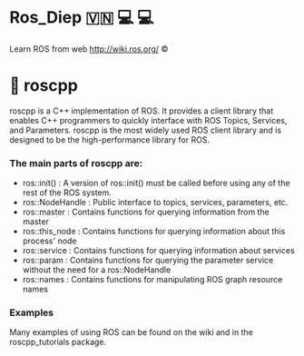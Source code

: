 # Ros_Diep :vietnam: :computer: :computer:
Learn ROS from web http://wiki.ros.org/ :copyright:

# :pushpin: roscpp
roscpp is a C++ implementation of ROS. It provides a client library that enables C++ programmers to quickly interface with ROS Topics, Services, and Parameters. roscpp is the most widely used ROS client library and is designed to be the high-performance library for ROS.
### The main parts of roscpp are:

 * ros::init() : A version of ros::init() must be called before using any of the rest of the ROS system.
 * ros::NodeHandle : Public interface to topics, services, parameters, etc.
 * ros::master : Contains functions for querying information from the master
 * ros::this_node : Contains functions for querying information about this process' node
 * ros::service : Contains functions for querying information about services
 * ros::param : Contains functions for querying the parameter service without the need for a ros::NodeHandle
 * ros::names : Contains functions for manipulating ROS graph resource names
### Examples
Many examples of using ROS can be found on the wiki and in the roscpp_tutorials package.
